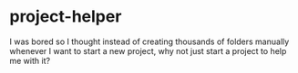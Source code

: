 # project-helper
I was bored so I thought instead of creating thousands of folders manually whenever I want to start a new project, why not just start a project to help me with it?
